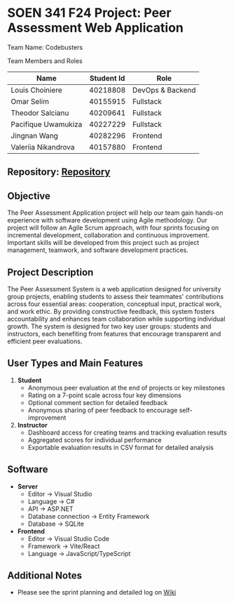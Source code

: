 # SOEN 341 F24 Project: Peer Assessment Web Application

Team Name: Codebusters

Team Members and Roles

| **Name** | **Student Id** | **Role** |
| - | - | - |
| Louis Choiniere | 40218808 | DevOps & Backend |
| Omar Selim | 40155915 | Fullstack |
| Theodor Salcianu | 40209641 | Fullstack |
| Pacifique Uwamukiza | 40227229 | Fullstack | 
| Jingnan Wang | 40282296 | Frontend | 
| Valeriia Nikandrova | 40157880 | Frontend | 

Repository: [Repository](https://github.com/SOEN341-F24-CodeBusters/PeerAssessmentSystem)
-
## Objective
The Peer Assessment Application project will help our team gain hands-on experience with software development using Agile methodology. Our project will follow an Agile Scrum approach, with four sprints focusing on incremental development, collaboration and continuous improvement. Important skills will be developed from this project such as project management, teamwork, and software development practices.  
## Project Description
The Peer Assessment System is a web application designed for university group projects, enabling students to assess their teammates' contributions across four essential areas: cooperation, conceptual input, practical work, and work ethic. By providing constructive feedback, this system fosters accountability and enhances team collaboration while supporting individual growth. The system is designed for two key user groups: students and instructors, each benefiting from features that encourage transparent and efficient peer evaluations.
## User Types and Main Features
1. **Student**
   - Anonymous peer evaluation at the end of projects or key milestones
   - Rating on a 7-point scale across four key dimensions
   - Optional comment section for detailed feedback
   - Anonymous sharing of peer feedback to encourage self-improvement
2. **Instructor**
   - Dashboard access for creating teams and tracking evaluation results
   - Aggregated scores for individual performance
   - Exportable evaluation results in CSV format for detailed analysis
## Software
- **Server**
  - Editor -> Visual Studio
  - Language -> C#
  - API -> ASP.NET
  - Database connection -> Entity Framework
  - Database -> SQLite
- **Frontend**
  - Editor -> Visual Studio Code
  - Framework -> Vite/React
  - Language -> JavaScript/TypeScript
##  Additional Notes
- Please see the sprint planning and detailed log on [Wiki](https://github.com/SOEN341-F24-CodeBusters/PeerAssessmentSystem/wiki)
